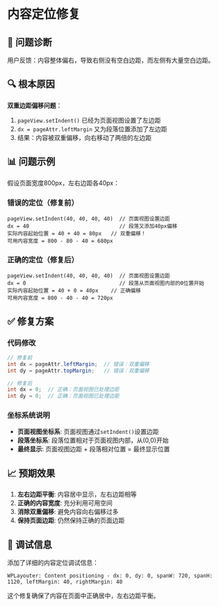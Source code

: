 # 内容定位修复

## 🎯 问题诊断
用户反馈：内容整体偏右，导致右侧没有空白边距，而左侧有大量空白边距。

## 🔍 根本原因
**双重边距偏移问题**：
1. `pageView.setIndent()` 已经为页面视图设置了左边距
2. `dx = pageAttr.leftMargin` 又为段落位置添加了左边距
3. 结果：内容被双重偏移，向右移动了两倍的左边距

## 📊 问题示例
假设页面宽度800px，左右边距各40px：

### 错误的定位（修复前）
```
pageView.setIndent(40, 40, 40, 40)  // 页面视图设置边距
dx = 40                             // 段落又添加40px偏移
实际内容起始位置 = 40 + 40 = 80px   // 双重偏移！
可用内容宽度 = 800 - 80 - 40 = 680px
```

### 正确的定位（修复后）
```
pageView.setIndent(40, 40, 40, 40)  // 页面视图设置边距
dx = 0                              // 段落从页面视图内部的0位置开始
实际内容起始位置 = 40 + 0 = 40px    // 正确偏移
可用内容宽度 = 800 - 40 - 40 = 720px
```

## ✅ 修复方案

### 代码修改
```java
// 修复前
int dx = pageAttr.leftMargin;  // 错误：双重偏移
int dy = pageAttr.topMargin;   // 错误：双重偏移

// 修复后
int dx = 0;  // 正确：页面视图已处理边距
int dy = 0;  // 正确：页面视图已处理边距
```

### 坐标系统说明
- **页面视图坐标系**: 页面视图通过`setIndent()`设置边距
- **段落坐标系**: 段落位置相对于页面视图内部，从(0,0)开始
- **最终显示**: 页面视图边距 + 段落相对位置 = 最终显示位置

## 📈 预期效果
1. **左右边距平衡**: 内容居中显示，左右边距相等
2. **正确的内容宽度**: 充分利用可用空间
3. **消除双重偏移**: 避免内容向右偏移过多
4. **保持页面边距**: 仍然保持正确的页面边距

## 🔧 调试信息
添加了详细的内容定位调试信息：
```
WPLayouter: Content positioning - dx: 0, dy: 0, spanW: 720, spanH: 1120, leftMargin: 40, rightMargin: 40
```

这个修复确保了内容在页面中正确居中，左右边距平衡。